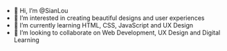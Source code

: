 - 👋 Hi, I’m @SianLou
- 👀 I’m interested in creating beautiful designs and user experiences
- 🌱 I’m currently learning HTML, CSS, JavaScript and UX Design
- 💞️ I’m looking to collaborate on Web Development, UX Design and Digital Learning



<!---
SianLou/SianLou is a ✨ special ✨ repository because its `README.md` (this file) appears on your GitHub profile.
You can click the Preview link to take a look at your changes.
--->

